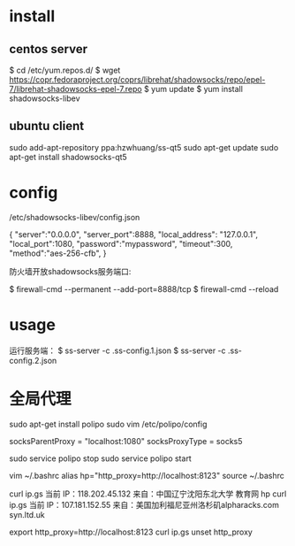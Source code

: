 # install 

## centos server 
$ cd /etc/yum.repos.d/
$ wget https://copr.fedoraproject.org/coprs/librehat/shadowsocks/repo/epel-7/librehat-shadowsocks-epel-7.repo
$ yum update
$ yum install shadowsocks-libev

## ubuntu client
sudo add-apt-repository ppa:hzwhuang/ss-qt5
sudo apt-get update
sudo apt-get install shadowsocks-qt5



# config

/etc/shadowsocks-libev/config.json

{
 "server":"0.0.0.0",
 "server_port":8888,
 "local_address": "127.0.0.1",
 "local_port":1080,
 "password":"mypassword",
 "timeout":300,
 "method":"aes-256-cfb",
}

防火墙开放shadowsocks服务端口:

$ firewall-cmd --permanent --add-port=8888/tcp
$ firewall-cmd --reload


# usage

运行服务端：
$ ss-server -c .ss-config.1.json
$ ss-server -c .ss-config.2.json

# 全局代理

sudo apt-get install polipo
sudo vim /etc/polipo/config

socksParentProxy = "localhost:1080"
socksProxyType = socks5

sudo service polipo stop
sudo service polipo start

vim ~/.bashrc
alias hp="http_proxy=http://localhost:8123"
source ~/.bashrc

curl ip.gs
当前 IP：118.202.45.132 来自：中国辽宁沈阳东北大学 教育网
hp curl ip.gs
当前 IP：107.181.152.55 来自：美国加利福尼亚州洛杉矶alpharacks.com syn.ltd.uk

export http_proxy=http://localhost:8123
curl ip.gs
unset http_proxy



